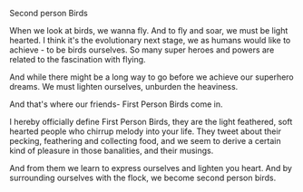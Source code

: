 Second person Birds

When we look at birds, we wanna fly. And to fly and soar, we must be light hearted.
I think it's the evolutionary next stage, we as humans would like to achieve - to be birds ourselves.
So many super heroes and powers are related to the fascination with flying.

And while there might be a long way to go before we achieve our superhero dreams. We must lighten ourselves, unburden the heaviness. 

And that's where our friends- First Person Birds come in.

I hereby officially define First Person Birds, they are the light feathered, soft hearted people who chirrup melody into your life. They tweet about their pecking, feathering and collecting food, and we seem to derive a certain kind of pleasure in those banalities, and their musings.

And from them we learn to express ourselves and lighten you heart. And by surrounding ourselves with the flock, we become second person birds.


